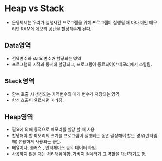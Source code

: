 # Heap vs Stack
-	운영체제는 우리가 실행시킨 프로그램을 위해 프로그램이 실행될 때 마다 메인 메모리인 RAM에 메모리 공간을 할당해주게 된다.

## Data영역 
- 전역변수와 static변수가 할당되는 영역
- 프로그램의 시작과 동시에 할당되고, 프로그램이 종료되어야 메모리에서 소멸됨.

## Stack영역
- 함수 호출 시 생성되는 지역변수와 매개 변수가 저장되는 영역
- 함수 호출이 완료되면 사라짐.

## Heap영역
- 필요에 의해 동적으로 메모리를 할당 할 때 사용
- 할당해야 할 메모리의 크기를 프로그램이 실행되는 동안 결정해야 할는 경우(런타임 때) 유용하게 사용되는 공간.
- 배열이나, 클래스 , 인터페이스 등의 데이터 타입.
- 사용하지 않을 때는 처리해줘야함. 가비지 컬렉터가 그 역할을 대신하기도 함.